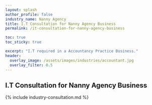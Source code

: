 ```yaml
---
layout: splash 
author_profile: false 
industry_name: Nanny Agency
title: I.T Consultation for Nanny Agency Business
permalink: /it-consultation-for-nanny-agency-business

toc: true
toc_sticky: true

excerpt: "I.T required in a Accountancy Practice Business."
header:
  overlay_image: /assets/images/industries/accountant.jpg
  overlay_filter: 0.5 
---
```


## I.T Consultation for Nanny Agency Business

{% include industry-consultation.md %}
